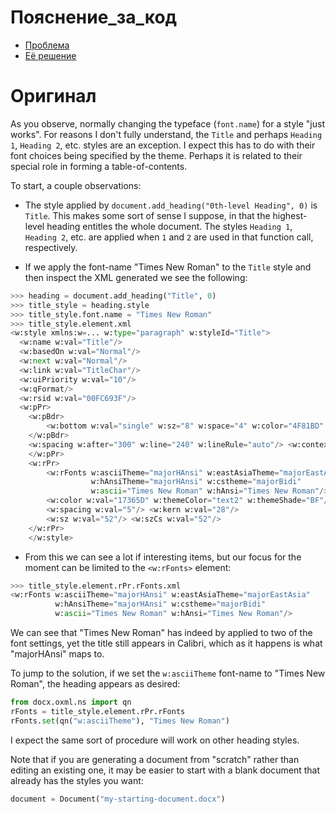 # Пояснение_за_код

- [Проблема](https://stackoverflow.com/questions/60921603/how-do-i-change-heading-font-face-and-size-in-python-docx)
- [Её решение](https://stackoverflow.com/a/60922725/22387657)



# Оригинал


As you observe, normally changing the typeface (`font.name`) for
a style "just works". For reasons I don't fully understand, the
`Title` and perhaps `Heading 1`, `Heading 2`, etc. styles are an
exception. I expect this has to do with their font choices being
specified by the theme. Perhaps it is related to their special role
in forming a table-of-contents.

To start, a couple observations:

- The style applied by `document.add_heading("0th-level Heading", 0)` is
  `Title`. This makes some sort of sense I suppose, in that the highest-level
  heading entitles the whole document. The styles `Heading 1`, `Heading 2`, etc.
  are applied when `1` and `2` are used in that function call, respectively.
    
- If we apply the font-name "Times New Roman" to the `Title` style and then inspect
  the XML generated we see the following:
    

```python
>>> heading = document.add_heading("Title", 0)
>>> title_style = heading.style
>>> title_style.font.name = "Times New Roman"
>>> title_style.element.xml
<w:style xmlns:w=... w:type="paragraph" w:styleId="Title">
  <w:name w:val="Title"/>
  <w:basedOn w:val="Normal"/>
  <w:next w:val="Normal"/>
  <w:link w:val="TitleChar"/>
  <w:uiPriority w:val="10"/>
  <w:qFormat/>
  <w:rsid w:val="00FC693F"/>
  <w:pPr>
    <w:pBdr>
        <w:bottom w:val="single" w:sz="8" w:space="4" w:color="4F81BD" w:themeColor="accent1"/>
    </w:pBdr>
    <w:spacing w:after="300" w:line="240" w:lineRule="auto"/> <w:contextualSpacing/>
    </w:pPr>
    <w:rPr>
        <w:rFonts w:asciiTheme="majorHAnsi" w:eastAsiaTheme="majorEastAsia"
                  w:hAnsiTheme="majorHAnsi" w:cstheme="majorBidi"
                  w:ascii="Times New Roman" w:hAnsi="Times New Roman"/>
        <w:color w:val="17365D" w:themeColor="text2" w:themeShade="BF"/>
        <w:spacing w:val="5"/> <w:kern w:val="28"/>
        <w:sz w:val="52"/> <w:szCs w:val="52"/>
    </w:rPr>
    </w:style>
```

- From this we can see a lot if interesting items, but our focus for
  the moment can be limited to the `<w:rFonts>` element:

```python
>>> title_style.element.rPr.rFonts.xml
<w:rFonts w:asciiTheme="majorHAnsi" w:eastAsiaTheme="majorEastAsia"
          w:hAnsiTheme="majorHAnsi" w:cstheme="majorBidi"
          w:ascii="Times New Roman" w:hAnsi="Times New Roman"/>
```

We can see that "Times New Roman" has indeed by applied to two
of the font settings, yet the title still appears in Calibri,
which as it happens is what "majorHAnsi" maps to.

To jump to the solution, if we set the `w:asciiTheme` font-name to "Times New Roman", the heading appears as desired:

```python
from docx.oxml.ns import qn
rFonts = title_style.element.rPr.rFonts
rFonts.set(qn("w:asciiTheme"), "Times New Roman")
```

I expect the same sort of procedure will work on other heading styles.

Note that if you are generating a document from "scratch" rather
than editing an existing one, it may be easier to start with a blank
document that already has the styles you want:

```python
document = Document("my-starting-document.docx")
```
